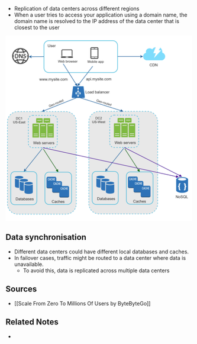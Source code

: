 - Replication of data centers across different regions
- When a user tries to access your application using a domain name, the domain name is resolved to the IP address of the data center that is closest to the user

![Demonstrating GeoDNS routing](Assets/Demonstrating_GeoDNS_routing.png)

## Data synchronisation
- Different data centers could have different local databases and caches.
- In failover cases, traffic might be routed to a data center where data is unavailable.
	- To avoid this, data is replicated across multiple data centers

## Sources
- [[Scale From Zero To Millions Of Users by ByteByteGo]]

## Related Notes
- 